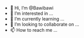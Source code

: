 - 👋 Hi, I’m @Bawibawi
- 👀 I’m interested in ...
- 🌱 I’m currently learning ...
- 💞️ I’m looking to collaborate on ...
- 📫 How to reach me ...

<!---
Bawibawi/Bawibawi is a ✨ special ✨ repository because its `README.md` (this file) appears on your GitHub profile.
You can click the Preview link to take a look at your changes.
--->
